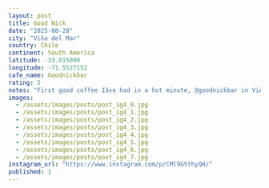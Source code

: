 ```yaml
---
layout: post
title: Good Nick
date: "2025-08-28"
city: "Viña del Mar"
country: Chile
continent: South America
latitude: -33.015099
longitude: -71.5527152
cafe_name: Goodnickbar
rating: 5
notes: "First good coffee Iâve had in a hot minute, @goodnickbar in ViÃ±a del Mar, @tinaaluu is doing a spot of work so I decided to get back on my shit and hunt down a good cafe for a stop on the #worldcoffeetour (neither dog is named nick)"
images:
  - /assets/images/posts/post_ig4_0.jpg
  - /assets/images/posts/post_ig4_1.jpg
  - /assets/images/posts/post_ig4_2.jpg
  - /assets/images/posts/post_ig4_3.jpg
  - /assets/images/posts/post_ig4_4.jpg
  - /assets/images/posts/post_ig4_5.jpg
  - /assets/images/posts/post_ig4_6.jpg
  - /assets/images/posts/post_ig4_7.jpg
instagram_url: "https://www.instagram.com/p/CMl9G5YhyQH/"
published: 1
---
```

